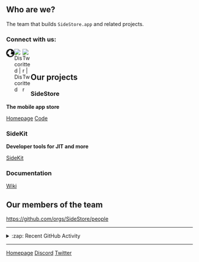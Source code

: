 <!-- 
Docs: How to use GitHub README and actions to auto-generate embedded content.
https://github.com/anuraghazra/github-readme-stats
https://www.youtube.com/watch?v=n6d4KHSKqGk
https://github.com/rahuldkjain/github-profile-readme-generator
 -->

## Who are we?

The team that builds `SideStore.app` and related projects.

### Connect with us:

<!--
[![Website](https://img.shields.io/website?label=sidestore.io&style=for-the-badge&url=https://sidestore.io)](https://sidestore.io)
[![Twitter Follow](https://img.shields.io/twitter/follow/sidestore_io?color=1DA1F2&logo=twitter&style=for-the-badge)](https://twitter.com/intent/follow?original_referer=https%3A%2F%2Fgithub.com%2Fsidestore&screen_name=sidestore)
[![GitHub Followers](https://img.shields.io/github/followers/sidestore?style=for-the-badge)]()
[![GitHub Sponsors](https://img.shields.io/github/sponsors/sidestore?style=for-the-badge
)]() 
-->

[<img align="left" alt="sidestore.io" width="22px" src="https://raw.githubusercontent.com/iconic/open-iconic/master/svg/globe.svg" />][website]
[<img align="left" alt="Discord | Discord" width="22px" src="https://cdn.jsdelivr.net/npm/simple-icons@v3/icons/discord.svg" />][discord]
[<img align="left" alt="Twitter | Twitter" width="22px" src="https://cdn.jsdelivr.net/npm/simple-icons@v3/icons/twitter.svg" />][twitter]

<br />
<br />

## Our projects

### SideStore

__The mobile app store__

[Homepage][website]
[Code][git.sidestore]

### SideKit

__Developer tools for JIT and more__

[SideKit][git.sidekit]

### Documentation

[Wiki][wiki]

## Our members of the team

https://github.com/orgs/SideStore/people

---

<details>
  <summary>:zap: Recent GitHub Activity</summary>

<!--START_SECTION:activity-->
1. 🗣 Commented on [#962](https://github.com/SideStore/SideStore/issues/962) in [SideStore/SideStore](https://github.com/SideStore/SideStore)
2. 🗣 Commented on [#962](https://github.com/SideStore/SideStore/issues/962) in [SideStore/SideStore](https://github.com/SideStore/SideStore)
3. 💪 Opened PR [#962](https://github.com/SideStore/SideStore/pull/962) in [SideStore/SideStore](https://github.com/SideStore/SideStore)
4. 🗣 Commented on [#957](https://github.com/SideStore/SideStore/issues/957) in [SideStore/SideStore](https://github.com/SideStore/SideStore)
5. 🗣 Commented on [#955](https://github.com/SideStore/SideStore/issues/955) in [SideStore/SideStore](https://github.com/SideStore/SideStore)
6. 🗣 Commented on [#65](https://github.com/SideStore/SideStore/issues/65) in [SideStore/SideStore](https://github.com/SideStore/SideStore)
7. 🗣 Commented on [#891](https://github.com/SideStore/SideStore/issues/891) in [SideStore/SideStore](https://github.com/SideStore/SideStore)
8. 🗣 Commented on [#947](https://github.com/SideStore/SideStore/issues/947) in [SideStore/SideStore](https://github.com/SideStore/SideStore)
9. 🗣 Commented on [#929](https://github.com/SideStore/SideStore/issues/929) in [SideStore/SideStore](https://github.com/SideStore/SideStore)
10. 🗣 Commented on [#960](https://github.com/SideStore/SideStore/issues/960) in [SideStore/SideStore](https://github.com/SideStore/SideStore)
11. 🗣 Commented on [#950](https://github.com/SideStore/SideStore/issues/950) in [SideStore/SideStore](https://github.com/SideStore/SideStore)
12. ❗️ Closed issue [#950](https://github.com/SideStore/SideStore/issues/950) in [SideStore/SideStore](https://github.com/SideStore/SideStore)
13. 🗣 Commented on [#719](https://github.com/SideStore/SideStore/issues/719) in [SideStore/SideStore](https://github.com/SideStore/SideStore)
14. ❗️ Closed issue [#719](https://github.com/SideStore/SideStore/issues/719) in [SideStore/SideStore](https://github.com/SideStore/SideStore)
15. 🗣 Commented on [#960](https://github.com/SideStore/SideStore/issues/960) in [SideStore/SideStore](https://github.com/SideStore/SideStore)
16. ❗️ Closed issue [#960](https://github.com/SideStore/SideStore/issues/960) in [SideStore/SideStore](https://github.com/SideStore/SideStore)
17. 🗣 Commented on [#879](https://github.com/SideStore/SideStore/issues/879) in [SideStore/SideStore](https://github.com/SideStore/SideStore)
18. ❗️ Closed issue [#879](https://github.com/SideStore/SideStore/issues/879) in [SideStore/SideStore](https://github.com/SideStore/SideStore)
19. 🗣 Commented on [#805](https://github.com/SideStore/SideStore/issues/805) in [SideStore/SideStore](https://github.com/SideStore/SideStore)
20. ❗️ Closed issue [#805](https://github.com/SideStore/SideStore/issues/805) in [SideStore/SideStore](https://github.com/SideStore/SideStore)
<!--END_SECTION:activity-->

</details>

---

[Homepage][patreon] [Discord][discord] [Twitter][twitter]

<!--
- [Patreon][patreon]
- [OpenCollective][opencollective]
- [YouTube][youtube]
-->

[website]: https://sidestore.io
[wiki]: https://wiki.sidestore.io
[twitter]: https://twitter.com/sidestore_io
[discord]: https://discord.gg/sidestore-949183273383395328
[youtube]: https://youtube.com/TODO
[patreon]: https://www.patreon.com/SideStore
[opencollective]: https://opencollective.com/TODO
[git.sidestore]: https://github.com/SideStore/SideStore/
[git.sidekit]: https://github.com/SideStore/SideKit

